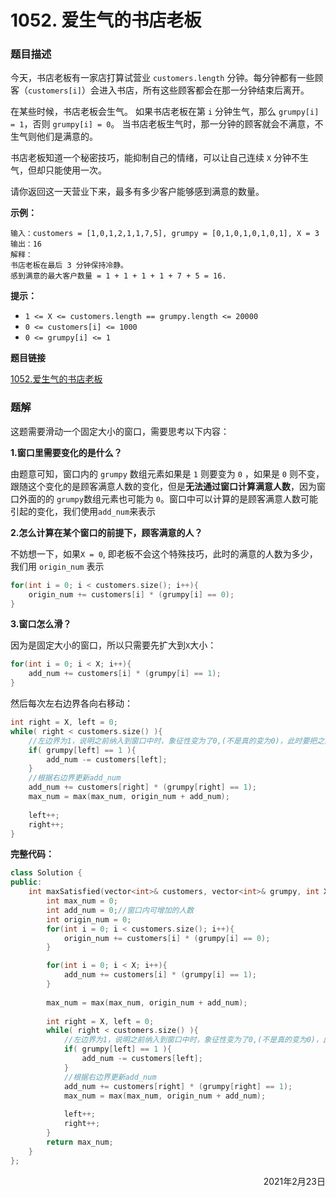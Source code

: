 # 1052. 爱生气的书店老板

### 题目描述

今天，书店老板有一家店打算试营业 `customers.length` 分钟。每分钟都有一些顾客（`customers[i]`）会进入书店，所有这些顾客都会在那一分钟结束后离开。

在某些时候，书店老板会生气。 如果书店老板在第 `i` 分钟生气，那么 `grumpy[i] = 1`，否则 `grumpy[i] = 0`。 当书店老板生气时，那一分钟的顾客就会不满意，不生气则他们是满意的。

书店老板知道一个秘密技巧，能抑制自己的情绪，可以让自己连续 `X` 分钟不生气，但却只能使用一次。

请你返回这一天营业下来，最多有多少客户能够感到满意的数量。
 

**示例：**

```
输入：customers = [1,0,1,2,1,1,7,5], grumpy = [0,1,0,1,0,1,0,1], X = 3
输出：16
解释：
书店老板在最后 3 分钟保持冷静。
感到满意的最大客户数量 = 1 + 1 + 1 + 1 + 7 + 5 = 16.
```

 

**提示：**

- `1 <= X <= customers.length == grumpy.length <= 20000`
- `0 <= customers[i] <= 1000`
- `0 <= grumpy[i] <= 1`

**题目链接**

[1052.爱生气的书店老板](https://leetcode-cn.com/problems/grumpy-bookstore-owner/)

### 题解

这题需要滑动一个固定大小的窗口，需要思考以下内容：

**1.窗口里需要变化的是什么？**

由题意可知，窗口内的 `grumpy` 数组元素如果是 `1` 则要变为 `0` ，如果是 `0` 则不变，跟随这个变化的是顾客满意人数的变化，但是**无法通过窗口计算满意人数**，因为窗口外面的的 `grumpy`数组元素也可能为 `0`。窗口中可以计算的是顾客满意人数可能引起的变化，我们使用`add_num`来表示

**2.怎么计算在某个窗口的前提下，顾客满意的人？**

不妨想一下，如果`X = 0`, 即老板不会这个特殊技巧，此时的满意的人数为多少，我们用 `origin_num` 表示

```cpp
for(int i = 0; i < customers.size(); i++){
	origin_num += customers[i] * (grumpy[i] == 0);
}
```

**3.窗口怎么滑？**

因为是固定大小的窗口，所以只需要先扩大到`X`大小：

```cpp
for(int i = 0; i < X; i++){
	add_num += customers[i] * (grumpy[i] == 1);
}
```

然后每次左右边界各向右移动：

```cpp
int right = X, left = 0;
while( right < customers.size() ){
    //左边界为1，说明之前纳入到窗口中时，象征性变为了0,(不是真的变为0)，此时要把之前的改变取消
    if( grumpy[left] == 1 ){
        add_num -= customers[left];
    }
    //根据右边界更新add_num
    add_num += customers[right] * (grumpy[right] == 1);
    max_num = max(max_num, origin_num + add_num);
    
    left++;
    right++;
}
```

**完整代码：**

```cpp
class Solution {
public:
    int maxSatisfied(vector<int>& customers, vector<int>& grumpy, int X) {
        int max_num = 0;
        int add_num = 0;//窗口内可增加的人数
        int origin_num = 0;
        for(int i = 0; i < customers.size(); i++){
            origin_num += customers[i] * (grumpy[i] == 0);
        }

        for(int i = 0; i < X; i++){
            add_num += customers[i] * (grumpy[i] == 1);
        }
        
        max_num = max(max_num, origin_num + add_num);
        
		int right = X, left = 0;
		while( right < customers.size() ){
    		//左边界为1，说明之前纳入到窗口中时，象征性变为了0,(不是真的变为0)，此时要把之前的改变取消
    		if( grumpy[left] == 1 ){
        		add_num -= customers[left];
    		}
    		//根据右边界更新add_num
    		add_num += customers[right] * (grumpy[right] == 1);
    		max_num = max(max_num, origin_num + add_num);
    
    		left++;
    		right++;
		}
        return max_num;
    }
};
```

<div align=right>
    2021年2月23日
</div>



